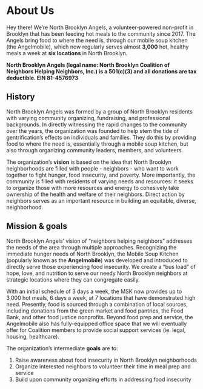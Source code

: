 # About Us

Hey there! We’re North Brooklyn Angels, a volunteer-powered non-profit in Brooklyn that has been feeding hot meals to the community since 2017. The Angels bring food to where the need is, through our mobile soup kitchen (the Angelmobile), which now regularly serves almost **3,000** hot, healthy meals a week at **six locations** in North Brooklyn.

**North Brooklyn Angels (legal name: North Brooklyn Coalition of Neighbors Helping Neighbors, Inc.) is a 501(c)(3) and all donations are tax deductible. EIN 81-4576973​**

## History

North Brooklyn Angels was formed by a group of North Brooklyn residents with varying community organizing, fundraising, and professional backgrounds. In directly witnessing the rapid changes to the community over the years, the organization was founded to help stem the tide of gentrification’s effects on individuals and families. They do this by providing food to where the need is, essentially through a mobile soup kitchen, but also through organizing community leaders, members, and volunteers. 

The organization’s **vision** is based on the idea that North Brooklyn neighborhoods are filled with people - neighbors - who want to work together to fight hunger, food insecurity, and poverty. More importantly, the community is filled with residents of varying needs and resources: it seeks to organize those with more resources and energy to cohesively take ownership of the health and welfare of their neighbors. Direct action by neighbors serves as an important resource in building an equitable, diverse, neighborhood.

## Mission & goals 

North Brooklyn Angels’ vision of “neighbors helping neighbors” addresses the needs of the area through multiple approaches. Recognizing the immediate hunger needs of North Brooklyn, the Mobile Soup Kitchen (popularly known as the **Angelmobile**) was developed and introduced to directly serve those experiencing food insecurity. We create a “bus load” of hope, love, and nutrition to serve our needy North Brooklyn neighbors at strategic locations where they can congregate easily. 

With an initial schedule of 3 days a week, the MSK now provides up to 3,000 hot meals, 6 days a week, at 7 locations that have demonstrated high need. Presently, food is sourced through a combination of local sources, including donations from the green market and food pantries, the Food Bank, and other food justice nonprofits. Beyond food prep and service, the Angelmobile also has fully-equipped office space that we will eventually offer for Coalition members to provide social support services (ie. legal, housing, healthcare).

The organization’s intermediate **goals** are to:
1. Raise awareness about food insecurity in North Brooklyn neighborhoods
2. Organize interested neighbors to volunteer their time in meal prep and service
3. Build upon community organizing efforts in addressing food insecurity
